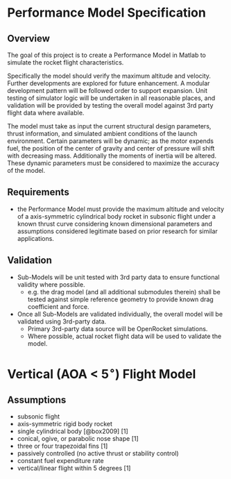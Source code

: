 # Performance Model Specification

## Overview 
The goal of this project is to create a Performance Model in Matlab to simulate the rocket flight characteristics.

Specifically the model should verify the maximum altitude and velocity. Further developments are explored for future enhancement. A modular development pattern will be followed order to support expansion. Unit testing of simulator logic will be undertaken in all reasonable places, and validation will be provided by testing the overall model against 3rd party flight data where available.

The model must take as input the current structural design parameters, thrust information, and simulated ambient conditions of the launch environment. Certain parameters will be dynamic; as the motor expends fuel, the position of the center of gravity and center of pressure will shift with decreasing mass. Additionally the moments of inertia will be altered. These dynamic parameters must be considered to maximize the accuracy of the model.

## Requirements

- the Performance Model must provide the maximum altitude and velocity of a axis-symmetric cylindrical body rocket in subsonic flight under a known thrust curve considering known dimensional parameters and assumptions considered legitimate based on prior research for similar applications.

## Validation

- Sub-Models will be unit tested with 3rd party data to ensure functional validity where possible.
    - e.g. the drag model (and all additional submodules therein) shall be tested against simple reference geometry to provide known drag coefficient and force.
- Once all Sub-Models are validated individually, the overall model will be validated using 3rd-party data.
    - Primary 3rd-party data source will be OpenRocket simulations.
    - Where possible, actual rocket flight data will be used to validate the model.

# Vertical (AOA < 5$^\circ$) Flight Model

## Assumptions

- subsonic flight
- axis-symmetric rigid body rocket
- single cylindrical body [@box2009] [1]
- conical, ogive, or parabolic nose shape [1]
- three or four trapezoidal fins [1] 
- passively controlled (no active thrust or stability control)
- constant fuel expenditure rate
- vertical/linear flight within 5 degrees
[1]
